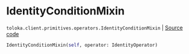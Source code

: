 # IdentityConditionMixin
`toloka.client.primitives.operators.IdentityConditionMixin` | [Source code](https://github.com/Toloka/toloka-kit/blob/v1.2.3/src/client/primitives/operators.py#L175)

```python
IdentityConditionMixin(self, operator: IdentityOperator)
```

